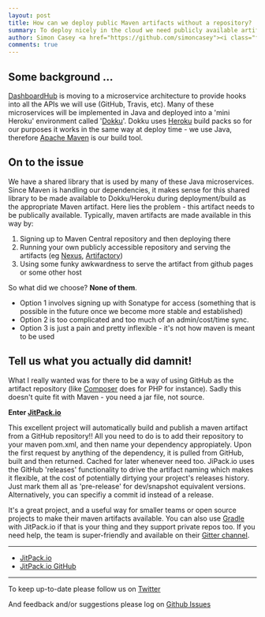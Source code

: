 ```yaml
---
layout: post
title: How can we deploy public Maven artifacts without a repository?
summary: To deploy nicely in the cloud we need publicly available artifacts, but how can we do that without having to run our own repository?
author: Simon Casey <a href="https://github.com/simoncasey"><i class="fa fa-github-square"></i></a> <a href="https://twitter.com/simoncasey1982"><i class="fa fa-twitter-square"></i></a>
comments: true
---
```


## Some background ...
[DashboardHub](http://dashboardhub.io) is moving to a microservice architecture to provide hooks into all the APIs we will use (GitHub, Travis, etc). Many of these microservices will be implemented in Java and deployed into a 'mini Heroku' environment called '[Dokku](http://progrium.com/blog/2013/06/19/dokku-the-smallest-paas-implementation-youve-ever-seen/)'. Dokku uses [Heroku](https://devcenter.heroku.com/categories/java) build packs so for our purposes it works in the same way at deploy time - we use Java, therefore [Apache Maven](https://maven.apache.org/) is our build tool.

## On to the issue
We have a shared library that is used by many of these Java microservices. Since Maven is handling our dependencies, it makes sense for this shared library to be made available to Dokku/Heroku during deployment/build as the appropriate Maven artifact. Here lies the problem - this artifact needs to be publically available.
Typically, maven artifacts are made available in this way by:

1. Signing up to Maven Central repository and then deploying there
2. Running your own publicly accessible repository and serving the artifacts (eg [Nexus](http://www.sonatype.org/nexus/), [Artifactory](http://www.jfrog.com/artifactory/))
3. Using some funky awkwardness to serve the artifact from github pages or some other host

So what did we choose? **None of them**.

- Option 1 involves signing up with Sonatype for access (something that is possible in the future once we become more stable and established)
- Option 2 is too complicated and too much of an admin/cost/time sync.
- Option 3 is just a pain and pretty inflexible - it's not how maven is meant to be used

## Tell us what you actually did damnit!
What I really wanted was for there to be a way of using GitHub as the artifact repository (like [Composer](https://getcomposer.org/) does for PHP for instance). Sadly this doesn't quite fit with Maven - you need a jar file, not source.

**Enter [JitPack.io](https://jitpack.io/)**

This excellent project will automatically build and publish a maven artifact from a GitHub repository!! All you need to do is to add their repository to your maven pom.xml, and then name your dependency appropiately. Upon the first request by anything of the dependency, it is pulled from GitHub, built and then returned. Cached for later whenever need too.
JiPack.io uses the GitHub 'releases' functionality to drive the artifact naming which makes it flexible, at the cost of potentially dirtying your project's releases history. Just mark them all as 'pre-release' for dev/snapshot equivalent versions. Alternatively, you can specifiy a commit id instead of a release.

It's a great project, and a useful way for smaller teams or open source projects to make their maven artifacts available. You can also use [Gradle](https://gradle.org/) with JitPack.io if that is your thing and they support private repos too. If you need help, the team is super-friendly and available on their [Gitter channel](https://gitter.im/jitpack/jitpack.io).

---

- [JitPack.io](https:jitpack.io)
- [JitPack.io GitHub](https://github.com/jitpack/jitpack.io)

---

To keep up-to-date please follow us on [Twitter](https://twitter.com/dashboardhub)

And feedback and/or suggestions please log on [Github Issues](https://github.com/DashboardHub/PipelineDashboard/issues)
